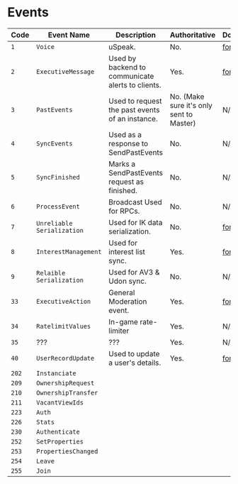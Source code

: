 # Events

| Code  | Event Name                 | Description                                       | Authoritative                            | DocLink                                                                |
| ----- | -------------------------- | ------------------------------------------------- | ---------------------------------------- | ---------------------------------------------------------------------- |
| `1`   | `Voice`                    | uSpeak.                                           | No.                                      | [format](Voice/README.md)                                              |
| `2`   | `ExecutiveMessage`         | Used by backend to communicate alerts to clients. | Yes.                                     | [format](ExecutiveMessage/README.md)                                   |
| `3`   | `PastEvents`               | Used to request the past events of an instance.   | No. (Make sure it's only sent to Master) | N/A                                                                    |
| `4`   | `SyncEvents`               | Used as a response to SendPastEvents              | No.                                      | N/A                                                                    |
| `5`   | `SyncFinished`             | Marks a SendPastEvents request as finished.       | No.                                      | N/A                                                                    |
| `6`   | `ProcessEvent`             | Broadcast Used for RPCs.                          | No.                                      | N/A                                                                    |
| `7`   | `Unreliable Serialization` | Used for IK data serialization.                   | No.                                      | [format](https://github.com/OptoCloud/PhotonDocs-Sensitive)            |
| `8`   | `InterestManagement`       | Used for interest list sync.                      | Yes.                                     | [format](InterestManagement/README.md)                                 |
| `9`   | `Relaible Serialization`   | Used for AV3 & Udon sync.                         | No.                                      | N/A                                                                    |
| `33`  | `ExecutiveAction`          | General Moderation event.                         | Yes.                                     | [format](ExecutiveAction/README.md)                                    |
| `34`  | `RatelimitValues`          | In-game rate-limiter                              | Yes.                                     | N/A                                                                    |
| `35`  | ???                        | ???                                               | Yes.                                     | N/A                                                                    |
| `40`  | `UserRecordUpdate`         | Used to update a user's details.                  | Yes.                                     | [format](UserRecordUpdate/README.md)                                                 |
| `202` | `Instanciate`              |                                                   |                                          |                                                                        |
| `209` | `OwnershipRequest`         |                                                   |                                          |                                                                        |
| `210` | `OwnershipTransfer`        |                                                   |                                          |                                                                        |
| `211` | `VacantViewIds`            |                                                   |                                          |                                                                        |
| `223` | `Auth`                     |                                                   |                                          |                                                                        |
| `226` | `Stats`                    |                                                   |                                          |                                                                        |
| `230` | `Authenticate`             |                                                   |                                          |                                                                        |
| `252` | `SetProperties`            |                                                   |                                          |                                                                        |
| `253` | `PropertiesChanged`        |                                                   |                                          |                                                                        |
| `254` | `Leave`                    |                                                   |                                          |                                                                        |
| `255` | `Join`                     |                                                   |                                          |                                                                        |

